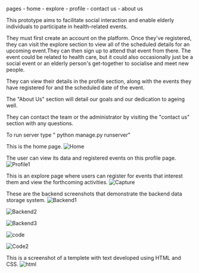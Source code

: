 pages
    - home
    - explore
    - profile
    - contact us
    - about us
    


This prototype aims to facilitate social interaction and enable elderly individuals to participate in health-related events.

They must first create an account on the platform.
Once they've registered, they can visit the explore section to view all of the scheduled details for an upcoming event.They can then sign up to attend that event from there. The event could be related to health care, but it could also occasionally just be a social event or an elderly person's get-together to socialise and meet new people.


They can view their details in the profile section, along with the events they have registered for and the scheduled date of the event.

The "About Us" section will detail our goals and our dedication to ageing well.

They can contact the team or the administrator by visiting the "contact us" section with any questions.

To run server type " python manage.py runserver"

This is the home page.
![Home](https://github.com/Vedant152/Elderly-Engage/assets/123807505/e6b90f3e-042c-4092-babd-78d7252a4822)

The user can view its data and registered events on this profile page.
![Profile1](https://github.com/Vedant152/Elderly-Engage/assets/123807505/c205d203-a829-411b-8067-2fbfca43493d)

This is an explore page where users can register for events that interest them and view the forthcoming activities.
![Capture](https://github.com/Vedant152/Elderly-Engage/assets/123807505/26c76fea-46f2-4e02-a910-fee07f4284c0)

These are the backend screenshots that demonstrate the backend data storage system.
![Backend1](https://github.com/Vedant152/Elderly-Engage/assets/123807505/8aa08ea7-c485-465d-9c38-fdbbf8ecb6f3)

![Backend2](https://github.com/Vedant152/Elderly-Engage/assets/123807505/54f9893e-59c7-4218-92f1-9df9d387187a)

![Backend3](https://github.com/Vedant152/Elderly-Engage/assets/123807505/16d5f65e-58b5-4ec2-a1e7-6bf4fcd8e050)

![code](https://github.com/Vedant152/Elderly-Engage/assets/123807505/8b35d3f1-2640-4db2-9dfd-5cbaaa81c704)

![Code2](https://github.com/Vedant152/Elderly-Engage/assets/123807505/b6e60b86-017f-4fc4-9a2e-70d5a40842a4)

This is a screenshot of a templete with text developed using HTML and CSS.
![html](https://github.com/Vedant152/Elderly-Engage/assets/123807505/dbd800ca-fe6d-4ff1-b91e-0765a72b40c7)

